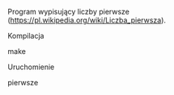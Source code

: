 Program wypisujący liczby pierwsze (https://pl.wikipedia.org/wiki/Liczba_pierwsza).

Kompilacja

make

Uruchomienie

pierwsze


